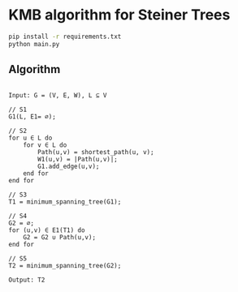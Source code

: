 # KMB algorithm for Steiner Trees

```bash
pip install -r requirements.txt
python main.py
```

## Algorithm

```code

Input: G = (V, E, W), L ⊆ V

// S1
G1(L, E1= ∅);

// S2
for u ∈ L do
    for v ∈ L do
        Path(u,v) = shortest_path(u, v);
        W1(u,v) = |Path(u,v)|;
        G1.add_edge(u,v);
    end for
end for

// S3
T1 = minimum_spanning_tree(G1);

// S4
G2 = ∅;
for (u,v) ∈ E1(T1) do
    G2 = G2 ∪ Path(u,v);
end for

// S5
T2 = minimum_spanning_tree(G2);

Output: T2
```
